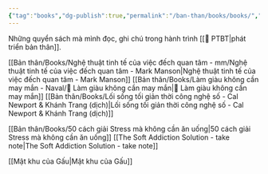 ```yaml
---
{"tag":"books","dg-publish":true,"permalink":"/ban-than/books/books/","dgPassFrontmatter":true}
---
```


Những quyển sách mà mình đọc, ghi chú trong hành trình [[💎 PTBT\|phát triển bản thân]].

[[Bản thân/Books/Nghệ thuật tinh tế của việc đếch quan tâm - mm/Nghệ thuật tinh tế của việc đếch quan tâm - Mark Manson\|Nghệ thuật tinh tế của việc đếch quan tâm - Mark Manson]]
[[Bản thân/Books/Làm giàu không cần may mắn - Naval/💸 Làm giàu không cần may mắn\|💸 Làm giàu không cần may mắn]] 
[[Bản thân/Books/Lối sống tối giản thời công nghệ số - Cal Newport & Khánh Trang (dịch)\|Lối sống tối giản thời công nghệ số - Cal Newport & Khánh Trang (dịch)]]

[[Bản thân/Books/50 cách giải Stress mà không cần ăn uống\|50 cách giải Stress mà không cần ăn uống]] 
[[The Soft Addiction Solution - take note\|The Soft Addiction Solution - take note]]

[[Mật khu của Gấu\|Mật khu của Gấu]]
